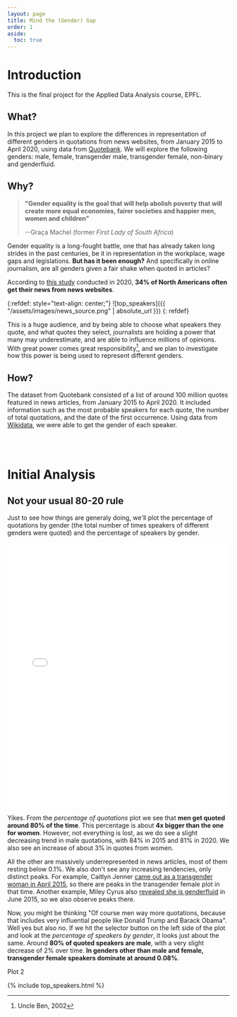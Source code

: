 ```yaml
---
layout: page
title: Mind the (Gender) Gap
order: 1
aside:
  toc: true
---
```


# Introduction

This is the final project for the Applied Data Analysis course, EPFL.

## What?
In this project we plan to explore the differences in representation of different genders in quotations from news websites, from January 2015 to April 2020, using data from [Quotebank](https://dlab.epfl.ch/people/west/pub/Vaucher-Spitz-Catasta-West_WSDM-21.pdf).  We will explore the following genders: male, female, transgender male, transgender female, non-binary and genderfluid.

## Why?

> **"Gender equality is the goal that will help abolish poverty that will create more equal economies, fairer societies and happier men, women and children"**
>
> --Graça Machel (former *First Lady of South Africa*)

Gender equality is a long-fought battle, one that has already taken long strides in the past centuries, be it in representation in the workplace, wage gaps and legislations. **But has it been enough?** And specifically in online journalism, are all genders given a fair shake when quoted in articles?

According to [this study](https://www.pewresearch.org/fact-tank/2021/01/12/more-than-eight-in-ten-americans-get-news-from-digital-devices/) conducted in 2020, **34% of North Americans often get their news from news websites**. 

{:refdef: style="text-align: center;"}
![top_speakers]({{ "/assets/images/news_source.png" | absolute_url }})
{: refdef}

This is a huge audience, and by being able to choose what speakers they quote, and what quotes they select, journalists are holding a power that many may underestimate, and are able to influence millions of opinions. With great power comes great responsibility[^1], and we plan to investigate how this power is being used to represent different genders.

[^1]: Uncle Ben, 2002

## How?
The dataset from Quotebank consisted of a list of around 100 million quotes featured in news articles, from January 2015 to April 2020. It included information such as the most probable speakers for each quote, the number of total quotations, and the date of the first occurrence. Using data from [Wikidata](https://www.wikidata.org/wiki/Wikidata:Main_Page), we were able to get the gender of each speaker.

<br/>
<br/>

# Initial Analysis

## Not your usual 80-20 rule
Just to see how things are generaly doing, we'll plot the percentage of quotations by gender (the total number of times speakers of different genders were quoted) and the percentage of speakers by gender.

<iframe src="plots/general_quotations_speakers.html" height="600" width="100%" style="border:none;" scrolling="no"> </iframe>

Yikes. From the <em> percentage of quotations</em> plot we see that **men get quoted around 80% of the time**. This percentage is about **4x bigger than the one for women**. However, not everything is lost, as we do see a slight decreasing trend in male quotations, with 84% in 2015 and 81% in 2020. We also see an increase of about 3% in quotes from women.

All the other are massively underrepresented in news articles, most of them resting below 0.1%. We also don't see any increasing tendencies, only distinct peaks. For example, Caitlyn Jenner [came out as a transgender woman in April 2015](https://www.nbcnews.com/pop-culture/celebrity/bruce-jenner-comes-out-transgender-woman-n348181), so there are peaks in the transgender female plot in that time. Another example, Miley Cyrus 
also [revealed she is genderfluid](https://www.billboard.com/music/pop/miley-cyrus-gender-fluid-nothing-to-do-with-any-parts-6598191/) in June 2015, so we also observe peaks there.

Now, you might be thinking "Of course men way more quotations, because that includes very influential people like Donald Trump and Barack Obama". Well yes but also no. If we hit the selector button on the left side of the plot and look at the <em>percentage of speakers by gender</em>, it looks just about the same. Around **80% of quoted speakers are male**, with a very slight decrease of 2% over time. **In genders other than male and female, transgender female speakers dominate at around 0.08%**.

Plot 2

{% include top_speakers.html %}


